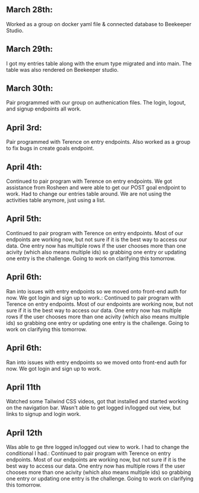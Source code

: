 ## March 28th:
Worked as a group on docker yaml file & connected database to Beekeeper Studio.

## March 29th:
I got my entries table along with the enum type migrated and into main. The table was also rendered on Beekeeper studio.

## March 30th:
Pair programmed with our group on authenication files. The login, logout, and signup endpoints all work.

## April 3rd:
Pair programmed with Terence on entry endpoints. Also worked as a group to fix bugs in create goals endpoint.

## April 4th:
Continued to pair program with Terence on entry endpoints. We got assistance from Rosheen and were able to get our POST goal endpoint to work. Had to change our entries table around. We are not using the activities table anymore, just using a list.

## April 5th:
Continued to pair program with Terence on entry endpoints. Most of our endpoints are working now, but not sure if it is the best way to access our data. One entry now has multiple rows if the user chooses more than one acivity (which also means multiple ids) so grabbing one entry or updating one entry is the challenge. Going to work on clarifying this tomorrow.

## April 6th:
Ran into issues with entry endpoints so we moved onto front-end auth for now. We got login and sign up to work.:
Continued to pair program with Terence on entry endpoints. Most of our endpoints are working now, but not sure if it is the best way to access our data. One entry now has multiple rows if the user chooses more than one acivity (which also means multiple ids) so grabbing one entry or updating one entry is the challenge. Going to work on clarifying this tomorrow.

## April 6th:
Ran into issues with entry endpoints so we moved onto front-end auth for now. We got login and sign up to work.

## April 11th
Watched some Tailwind CSS videos, got that installed and started working on the navigation bar. Wasn't able to get logged in/logged out view, but links to signup and login work.

## April 12th
Was able to ge thre logged in/logged out view to work. I had to change the conditional I had.:
Continued to pair program with Terence on entry endpoints. Most of our endpoints are working now, but not sure if it is the best way to access our data. One entry now has multiple rows if the user chooses more than one acivity (which also means multiple ids) so grabbing one entry or updating one entry is the challenge. Going to work on clarifying this tomorrow.
